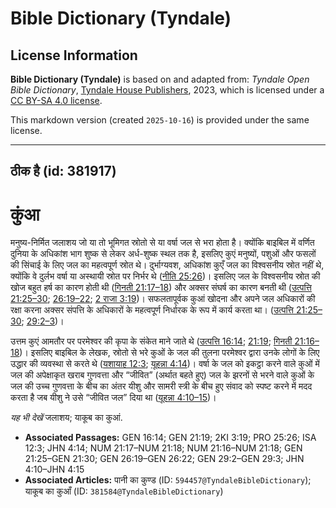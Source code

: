 # Bible Dictionary (Tyndale)

## License Information

**Bible Dictionary (Tyndale)** is based on and adapted from: _Tyndale Open Bible Dictionary_, [Tyndale House Publishers](https://tyndaleopenresources.com/), 2023, which is licensed under a [CC BY-SA 4.0 license](https://creativecommons.org/licenses/by-sa/4.0/legalcode.en).

This markdown version (created `2025-10-16`) is provided under the same license.



--------------------------------

## ठीक है (id: 381917)

कुंआ
====

मनुष्य\-निर्मित जलाशय जो या तो भूमिगत स्रोतो से या वर्षा जल से भरा होता है। क्योंकि बाइबिल में वर्णित दुनिया के अधिकांश भाग शुष्क से लेकर अर्ध\-शुष्क स्थल तक है, इसलिए कुएं मनुष्यों, पशुओं और फसलों की सिंचाई के लिए जल का महत्वपूर्ण स्रोत थे। दुर्भाग्यवश, अधिकांश कुएँ जल का विश्वसनीय स्रोत नहीं थे, क्योंकि वे दुर्लभ वर्षा या अस्थायी स्रोत पर निर्भर थे ([नीति 25:26](https://ref.ly/Prov25:26))। इसलिए जल के विश्वसनीय स्रोत की खोज बहुत हर्ष का कारण होती थी ([गिनती 21:17–18](https://ref.ly/Num21:17-Num21:18)) और अक्सर संघर्ष का कारण बनती थी ([उत्पत्ति 21:25–30](https://ref.ly/Gen21:25-Gen21:30); [26:19–22](https://ref.ly/Gen26:19-Gen26:22); [2 राजा 3:19](https://ref.ly/2Kgs3:19))। सफलतापूर्वक कुआं खोदना और अपने जल अधिकारों की रक्षा करना अक्सर संपत्ति के अधिकारों के महत्वपूर्ण निर्धारक के रूप में कार्य करता था। ([उत्पत्ति 21:25–30](https://ref.ly/Gen21:25-Gen21:30); [29:2–3](https://ref.ly/Gen29:2-Gen29:3))।

उत्तम कुएं आमतौर पर परमेश्वर की कृपा के संकेत माने जाते थे ([उत्पत्ति 16:14](https://ref.ly/Gen16:14); [21:19](https://ref.ly/Gen21:19); [गिनती 21:16–18](https://ref.ly/Num21:16-Num21:18))। इसलिए बाइबिल के लेखक, स्रोतो से भरे कुओं के जल की तुलना परमेश्वर द्वारा उनके लोगों के लिए उद्धार की व्यवस्था से करते थे ([यशायाह 12:3](https://ref.ly/Isa12:3); [यूहन्ना 4:14](https://ref.ly/John4:14))। वर्षा के जल को इकट्ठा करने वाले कुओं में जल की अपेक्षाकृत खराब गुणवत्ता और “जीवित” (अर्थात बहते हुए) जल के झरनों से भरने वाले कुओं के जल की उच्च गुणवत्ता के बीच का अंतर यीशु और सामरी स्त्री के बीच हुए संवाद को स्पष्ट करने में मदद करता है जब यीशु ने उसे “जीवित जल” दिया था ([यूहन्ना 4:10–15](https://ref.ly/John4:10-John4:15))।

*यह भी देखें* जलाशय; याकूब का कुआं.

* **Associated Passages:** GEN 16:14; GEN 21:19; 2KI 3:19; PRO 25:26; ISA 12:3; JHN 4:14; NUM 21:17–NUM 21:18; NUM 21:16–NUM 21:18; GEN 21:25–GEN 21:30; GEN 26:19–GEN 26:22; GEN 29:2–GEN 29:3; JHN 4:10–JHN 4:15
* **Associated Articles:** पानी का कुण्ड (ID: `594457@TyndaleBibleDictionary`); याकूब का कुआँ (ID: `381584@TyndaleBibleDictionary`)


